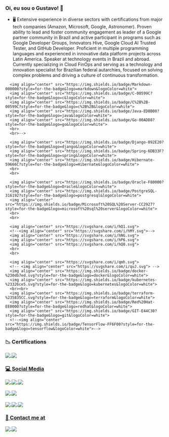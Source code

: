 ### Oi, eu sou o Gustavo! 👋

- 🖥️ Extensive experience in diverse sectors with certifications from major tech companies (Amazon, Microsoft, Google, Astronomer). Proven ability to lead and foster community engagement as leader of a Google partner community in Brazil and active participant in programs such as Google Developer Groups, Innovators Hive, Google Cloud AI Trusted Tester, and GitHub Developer. Proficient in multiple programming languages and experienced in innovative data platform projects across Latin America. Speaker at technology events in Brazil and abroad. Currently specializing in Cloud FinOps and serving as a technology and innovation specialist for Brazilian federal autarchies, focused on solving complex problems and driving a culture of continuous transformation.

<!--
### 🚀 Skills  
<div style="display: inline_block"> 
      <img align="center" src="https://img.shields.io/badge/Python-14354C?style=for-the-badge&logo=python&logoColor=white">
      <img align="center" src="https://img.shields.io/badge/Rust-000000?style=for-the-badge&logo=rust&logoColor=white">
      <!-- <img align="center" src="https://img.shields.io/badge/JavaScript-F7DF1E?style=for-the-badge&logo=javascript&logoColor=black"> -->
      <img align="center" src="https://img.shields.io/badge/Markdown-000000?style=for-the-badge&logo=markdown&logoColor=white">
      <img align="center" src="https://img.shields.io/badge/C-00599C?style=for-the-badge&logo=c&logoColor=white">
      <img align="center" src="https://img.shields.io/badge/C%2B%2B-00599C?style=for-the-badge&logo=c%2B%2B&logoColor=white">
      <img align="center" src="https://img.shields.io/badge/Java-ED8B00?style=for-the-badge&logo=java&logoColor=white">
      <img align="center" src="https://img.shields.io/badge/Go-00ADD8?style=for-the-badge&logo=go&logoColor=white"> 
      <br>
      <br>-->
<!-- </div>
<div style="display:inline_block">
      <!--<img align="center" src="https://img.shields.io/badge/Node.js-43853D?style=for-the-badge&logo=node.js&logoColor=white">
      <img align="center" src="https://img.shields.io/badge/Angular-DD0031?style=for-the-badge&logo=angular&logoColor=white">
      <img align="center" src="https://img.shields.io/badge/Ionic-3880FF?style=for-the-badge&logo=ionic&logoColor=white"> -->
      <img align="center" src="https://img.shields.io/badge/Django-092E20?style=for-the-badge&logo=django&logoColor=white">
      <img align="center" src="https://img.shields.io/badge/Spring-6DB33F?style=for-the-badge&logo=spring&logoColor=white"> 
      <img align="center" src="https://img.shields.io/badge/Hibernate-59666C?style=for-the-badge&logo=Hibernate&logoColor=white"> 
      <br>
      <br>
<!-- </div>
<div style="display:inline_block">      
      <img align="center" src="https://img.shields.io/badge/redis-%23DD0031.svg?&style=for-the-badge&logo=redis&logoColor=white">    
      <img align="center" src="https://img.shields.io/badge/MySQL-005C84?style=for-the-badge&logo=mysql&logoColor=white">
      <!--<img align="center" src="https://img.shields.io/badge/Firebase-039BE5?style=for-the-badge&logo=Firebase&logoColor=white">   -->   
      <img align="center" src="https://img.shields.io/badge/Oracle-F80000?style=for-the-badge&logo=Oracle&logoColor=white">
      <img align="center" src="https://img.shields.io/badge/PostgreSQL-316192?style=for-the-badge&logo=postgresql&logoColor=white">
      <img align="center" src="https://img.shields.io/badge/Microsoft%20SQL%20Server-CC2927?style=for-the-badge&logo=microsoft%20sql%20server&logoColor=white"> 
      <br>
      <br>
<!-- </div>
<div style="display:inline_block">
      <!-- InterSystems badges made by Victor Goulart - http://www.victorgoulart.com/ -->
      <img align="center" src="https://svgshare.com/i/hQ1.svg">
      <!--<img align="center" src="https://svgshare.com/i/hMY.svg">-->
      <img align="center" src="https://svgshare.com/i/hNG.svg">
      <img align="center" src="https://svgshare.com/i/hP6.svg">
      <img align="center" src="https://svgshare.com/i/hQ0.svg">
      <br>
      <br>
<!-- </div>      
<div style="display:inline_block">
      <img align="center" src="https://img.shields.io/badge/Google_Cloud-4285F4?style=for-the-badge&logo=google-cloud&logoColor=white">
      <img align="center" src="https://img.shields.io/badge/microsoft%20azure-0089D6?style=for-the-badge&logo=microsoft-azure&logoColor=white">
      <img align="center" src="https://img.shields.io/badge/Amazon_AWS-232F3E?style=for-the-badge&logo=amazon-aws&logoColor=white">  
      <img align="center" src="https://img.shields.io/badge/IBM%20Cloud-1261FE?style=for-the-badge&logo=IBM%20Cloud&logoColor=white"> 
      <br>
      <br>
</div>
<div style="display:inline_block">
      <img align="center" src="https://img.shields.io/badge/Airflow-017CEE?style=for-the-badge&logo=Apache%20Airflow&logoColor=white"> 
      <!-- Astronomer badge made by Victor Goulart - http://www.victorgoulart.com/ -->
      <img align="center" src="https://svgshare.com/i/qmh.svg">
      <!-- <img align="center" src="https://svgshare.com/i/quJ.svg"> -->
      <img align="center" src="https://img.shields.io/badge/docker-%230db7ed.svg?style=for-the-badge&logo=docker&logoColor=white">
      <img align="center" src="https://img.shields.io/badge/kubernetes-%23326ce5.svg?style=for-the-badge&logo=kubernetes&logoColor=white">
      <br><br>
      <img align="center" src="https://img.shields.io/badge/terraform-%235835CC.svg?style=for-the-badge&logo=terraform&logoColor=white">
      <img align="center" src="https://img.shields.io/badge/Red%20Hat-EE0000?style=for-the-badge&logo=redhat&logoColor=white">
      <img align="center" src="https://img.shields.io/badge/GIT-E44C30?style=for-the-badge&logo=git&logoColor=white">
      <!--<img align="center" src="https://img.shields.io/badge/TensorFlow-FF6F00?style=for-the-badge&logo=tensorflow&logoColor=white">-->          
<!-- </div>
<br><br> -->

### 📉 Certifications
<div style="display: inline_block">     
     <a href="#"> <img align="center"  src="https://i.imgur.com/NKhOJK9.png">
     <a href="#"> <img align="center"  src="https://i.imgur.com/rmqRLT1.png">
      
 </div>

### 💻 Social Media
<div style="display: inline_block">     
     <a href="https://www.linkedin.com/in/gustavribeiro/"> <img align="center" src="https://img.shields.io/badge/LinkedIn-0077B5?style=for-the-badge&logo=linkedin&logoColor=white">
     <a href="https://stackoverflow.com/users/16722484/gustavo-ribeiro"> <img align="center" src="https://img.shields.io/badge/Stack_Overflow-FE7A16?style=for-the-badge&logo=stack-overflow&logoColor=white">
      <a href="https://www.hackerrank.com/gustavribeirods"> <img align="center" src="https://img.shields.io/badge/-Hackerrank-2EC866?style=for-the-badge&logo=HackerRank&logoColor=white">
            <br> <br>
     <a href="https://www.instagram.com/gustavribeiro/"> <img align="center" src="https://img.shields.io/badge/Instagram-E4405F?style=for-the-badge&logo=instagram&logoColor=white">   
     <a href="https://medium.com/@ribeirogustavo"> <img align="center" src="https://img.shields.io/badge/Medium-12100E?style=for-the-badge&logo=medium&logoColor=white">
 </div>
 
 <div style="display:inline_block">
      <br>      
      <a href="https://music.apple.com/profile/gustavribeiro"><img align="center" src="https://img.shields.io/badge/apple%20music-F34E68?style=for-the-badge&logo=apple%20music&logoColor=white">
      <a href="https://open.spotify.com/user/0mbt650t2c8rfatf8p9a7vqrz?si=cO9U7QtlR4i8MGcyKE5jnQ"><img align="center" src="https://img.shields.io/badge/Spotify-1ED760?&style=for-the-badge&logo=spotify&logoColor=white">
      <a href="https://www.last.fm/pt/user/gustavo_ribeiro"><img align="center" src="https://img.shields.io/badge/last.fm-D51007?style=for-the-badge&logo=last.fm&logoColor=white"> 
</div>
           
### 📱 Contact me at
<div style="display: inline_block">     
     <a href="mailto:gustavribeirods@gmail.com"> <img align="center" src="https://img.shields.io/badge/Gmail-D14836?style=for-the-badge&logo=gmail&logoColor=white">
     <a href="https://wa.me/message/RVPFLMG4RYSTO1"> <img align="center" src="https://img.shields.io/badge/WhatsApp-25D366?style=for-the-badge&logo=whatsapp&logoColor=white">
</div>
<!-- 
<br>
<div align="center">   



![Anurag's GitHub stats](https://github-readme-stats.vercel.app/api?username=gustavribeirods&show_icons=true&bg_color=#a6e3fb)
        
      
</div>
